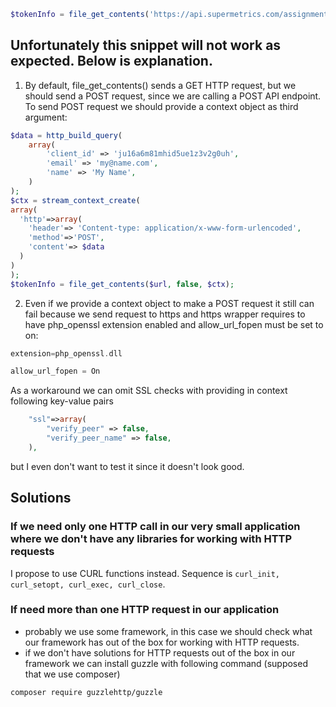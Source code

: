 ```php
$tokenInfo = file_get_contents('https://api.supermetrics.com/assignment/register?client_id=ju16a6m81mhid5ue1z3v2g0uh&email=my@name.com&name=My%20Name');
```

## Unfortunately this snippet will not work as expected. Below is explanation.

1. By default, file_get_contents() sends a GET HTTP request, but we should send a POST request, since we are calling a POST API endpoint.
To send POST request we should provide a context object as third argument:
   
```php
$data = http_build_query(
    array(
        'client_id' => 'ju16a6m81mhid5ue1z3v2g0uh',
        'email' => 'my@name.com',
        'name' => 'My Name',
    )
);
$ctx = stream_context_create(
array(
  'http'=>array(
    'header'=> 'Content-type: application/x-www-form-urlencoded',
    'method'=>'POST',
    'content'=> $data
  )
)
);
$tokenInfo = file_get_contents($url, false, $ctx);
```

2. Even if we provide a context object to make a POST request it still can fail because we send request to https and https wrapper requires to have php_openssl extension enabled and allow_url_fopen must be set to on:

```php
extension=php_openssl.dll

allow_url_fopen = On
```

As a workaround we can omit SSL checks with providing in context following key-value pairs

```php
    "ssl"=>array(
        "verify_peer" => false,
        "verify_peer_name" => false,
    ),
```

but I even don't want to test it since it doesn't look good.

## Solutions

### If we need only one HTTP call in our very small application where we don't have any libraries for working with HTTP requests

I propose to use CURL functions instead. Sequence is `curl_init, curl_setopt, curl_exec, curl_close`.

### If need more than one HTTP request in our application

- probably we use some framework, in this case we should check what our framework has out of the box for working with HTTP requests.
- if we don't have solutions for HTTP requests out of the box in our framework we can install guzzle with following command (supposed that we use composer)
```
composer require guzzlehttp/guzzle
```



